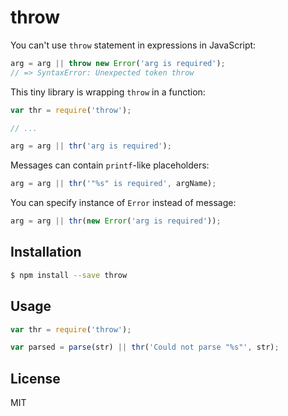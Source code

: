 # throw

You can't use `throw` statement in expressions in JavaScript:

```js
arg = arg || throw new Error('arg is required');
// => SyntaxError: Unexpected token throw
```

This tiny library is wrapping `throw` in a function:

```js
var thr = require('throw');

// ...

arg = arg || thr('arg is required');
```

Messages can contain `printf`-like placeholders:

```js
arg = arg || thr('"%s" is required', argName);
```

You can specify instance of `Error` instead of message:

```js
arg = arg || thr(new Error('arg is required'));
```

## Installation

```bash
$ npm install --save throw
```

## Usage

```js
var thr = require('throw');

var parsed = parse(str) || thr('Could not parse "%s"', str);
```

## License

MIT
